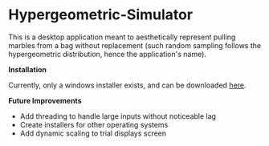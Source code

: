 Hypergeometric-Simulator
========================

This is a desktop application meant to aesthetically represent pulling marbles from a bag without replacement (such random sampling follows the hypergeometric distribution, hence the application's name).

**Installation**

Currently, only a windows installer exists, and can be downloaded [here](http://tinyurl.com/hypergeosim).

**Future Improvements**
* Add threading to handle large inputs without noticeable lag
* Create installers for other operating systems
* Add dynamic scaling to trial displays screen


